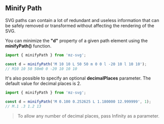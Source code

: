## Minify Path

SVG paths can contain a lot of redundant and useless information that can be safely removed or transformed without affecting the rendering of the SVG.

You can minimize the **"d"** property of a given path element using the **minifyPath()** function.

```js
import { minifyPath } from 'mz-svg';

const d = minifyPath('M 10 10 L 50 50 m 0 0 l -20 10 l 10 10'); 
// M10 10 50 50m0 0 -20 10 10 10
```

It's also possible to specify an optional **decimalPlaces** parameter. The default value for decimal places is 2.

```js
import { minifyPath } from 'mz-svg';

const d = minifyPath('M 0.100 0.252625 L 1.180000 12.999999', 1); 
// M.1 .3 1.2 13
```

> To allow any number of decimal places, pass Infinity as a parameter.


